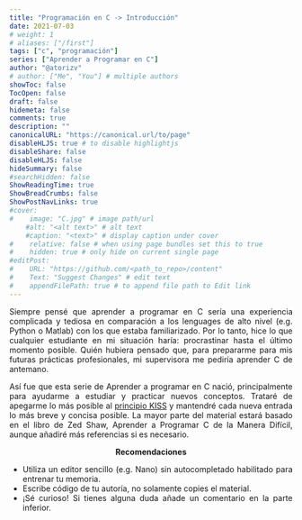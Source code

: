```yaml
---
title: "Programación en C -> Introducción"
date: 2021-07-03
# weight: 1
# aliases: ["/first"]
tags: ["c", "programación"]
series: ["Aprender a Programar en C"]
author: "@atorizv"
# author: ["Me", "You"] # multiple authors
showToc: false
TocOpen: false
draft: false
hidemeta: false
comments: true
description: ""
canonicalURL: "https://canonical.url/to/page"
disableHLJS: true # to disable highlightjs
disableShare: false
disableHLJS: false
hideSummary: false
#searchHidden: false
ShowReadingTime: true
ShowBreadCrumbs: false
ShowPostNavLinks: true
#cover:
#    image: "C.jpg" # image path/url
    #alt: "<alt text>" # alt text
    #caption: "<text>" # display caption under cover
#    relative: false # when using page bundles set this to true
#    hidden: true # only hide on current single page
#editPost:
#    URL: "https://github.com/<path_to_repo>/content"
#    Text: "Suggest Changes" # edit text
#    appendFilePath: true # to append file path to Edit link
---
```

<div style="text-align: justify"> 

Siempre pensé que aprender a programar en C sería una experiencia complicada y tediosa en comparación a los lenguages de alto nivel (e.g. Python o Matlab) con los que estaba familiarizado. Por lo tanto, hice lo que cualquier estudiante en mi situación haría: procrastinar hasta el último momento posible. Quién hubiera pensado que, para prepararme para mis futuras prácticas profesionales, mi supervisora me pediría aprender C de antemano.

Así fue que esta serie de Aprender a programar en C nació, principalmente para ayudarme a estudiar y practicar nuevos conceptos. Trataré de apegarme lo más posible al [principio KISS](https://en.wikipedia.org/wiki/KISS_principle) y mantendré cada nueva entrada lo más breve y concisa posible. La mayor parte del material estará basado en el libro de Zed Shaw, Aprender a Programar C de la Manera Difícil, aunque añadiré más referencias si es necesario.

<p style="text-align:center"><b>
Recomendaciones
</b></p>

* Utiliza un editor sencillo (e.g. Nano) sin autocompletado habilitado para entrenar tu memoria.
* Escribe código de tu autoría, no solamente copies el material.
* ¡Sé curioso! Si tienes alguna duda añade un comentario en la parte inferior.

</div>